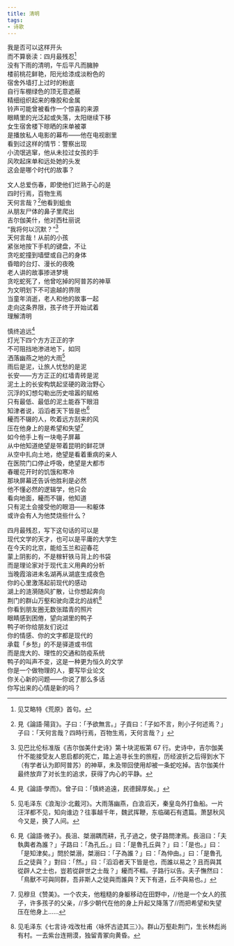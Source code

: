 ```yaml
---
title: 清明
tags:
- 诗歌
---
```


我是否可以这样开头<br>
而不算亵渎：四月最残忍[^1]<br>
没有下雨的清明，午后平凡而臃肿<br>
楼前桃花鲜艳，阳光给漆成淡粉色的<br>
宿舍外墙打上过时的粉底<br>
自行车棚绿色的顶无意遮蔽<br>
精细组织起来的橡胶和金属<br>
铃声可能曾被看作一个惊喜的来源<br>
眼睛里的光泛起或失落，太阳继续下移<br>
女生宿舍楼下晾晒的床单被罩<br>
是播放私人电影的幕布——他在电视剧里<br>
看到过这样的情节：警察出现<br>
小流氓逃窜，他从未拉过女孩的手<br>
风吹起床单和远处她的头发<br>
这会是哪个时代的故事？<br>
<!--more-->

文人总爱伤春，即使他们烂熟于心的是<br>
四时行焉，百物生焉<br>
天何言哉？[^2]他看到蛆虫<br>
从朋友尸体的鼻子里爬出<br>
吉尔伽美什，他对西杜丽说<br>
“我将何以沉默？”[^3]<br>
天何言哉！从前的小孩<br>
紧张地按下手机的键盘，不让<br>
贪吃蛇撞到墙壁或自己的身体<br>
昏暗的台灯、漫长的夜晚<br>
老人讲的故事掺进梦境<br>
贪吃蛇死了，他曾吃掉的阿普苏的神草<br>
为文明划下不可逾越的界限<br>
当童年消逝，老人和他的故事一起<br>
走向这条界限，孩子终于开始试着<br>
理解清明<br>

慎终追远[^4]<br>
灯光下四个方方正正的字<br>
不可阻挡地渗进地下，如同<br>
洒落幽燕之地的大雨[^5]<br>
雨后是泥，让旅人忧愁的是泥<br>
长安——方方正正的红墙青砖是泥<br>
泥土上的长安构筑起坚硬的政治野心<br>
沉浮的幻想勾勒出历史喧嚣的赋格<br>
只有最低、最低的泥土能吞下眼泪<br>
知津者说，滔滔者天下皆是也[^6]<br>
耰而不辍的人，吹着远方刮来的风<br>
压在他身上的是希望和失望[^7]<br>
如今他手上有一块电子屏幕<br>
从中他知道绝望是带着昆明的鲜花饼<br>
从空中扎向土地，绝望是看着重病的亲人<br>
在医院门口停止呼吸，绝望是大都市<br>
春暖花开时的饥饿和寒冷<br>
那块屏幕还告诉他胜利是必然<br>
他不懂必然的逻辑学，他只会<br>
看向地面，耰而不辍，他知道<br>
只有泥土会接受他的眼泪——和躯体<br>
或许会有人为他焚烧些什么？<br>

四月最残忍，写下这句话的可以是<br>
现代文学的天才，也可以是平庸的大学生<br>
在今天的北京，能给玉兰和迎春花<br>
蒙上阴影的，不是稼轩铁马背上的书袋<br>
而是理论家对于现代主义用典的分析<br>
当晚霞溶进未名湖再从湖底生成夜色<br>
你的心里激荡起前现代的感动<br>
湖上的涟漪随风扩散，让你想起奔向<br>
荆门的群山万壑和驶向漠北的战机[^8]<br>
你看到朋友圈无数张踏青的照片<br>
眼睛感到困倦，望向湖里的鸭子<br>
鸭子听你给朋友们说过<br>
你的情感、你的文字都是现代的<br>
承载「乡愁」的不是驿道或书信<br>
而是庞大的、理性的交通和防疫系统<br>
鸭子的叫声不变，这是一种更为恒久的文学<br>
你是一个做物理的人，要写毕业论文<br>
你关心新的问题——你说了那么多话<br>
你写出来的心情是新的吗？<br>

[^1]: 见艾略特《荒原》首句。
[^2]: 見《論語·陽貨》。子曰：「予欲無言。」子貢曰：「子如不言，則小子何述焉？」子曰：「天何言哉？四時行焉，百物生焉，天何言哉？」
[^3]: 见巴比伦标准版《吉尔伽美什史诗》第十块泥板第 67 行。史诗中，吉尔伽美什不能接受友人恩启都的死亡，踏上追寻长生的旅程，历经波折之后得到水下（有学者认为即阿普苏）的神草，未及带回使用却被一条蛇吃掉。吉尔伽美什最终放弃了对长生的追求，获得了内心的平静。
[^4]: 見《論語·學而》。曾子曰：「慎終追遠，民德歸厚矣。」
[^5]: 见毛泽东《浪淘沙·北戴河》。大雨落幽燕，白浪滔天，秦皇岛外打鱼船。一片汪洋都不见，知向谁边？往事越千年，魏武挥鞭，东临碣石有遗篇。萧瑟秋风今又是，换了人间。
[^6]: 見《論語·微子》。長沮、桀溺耦而耕，孔子過之，使子路問津焉。長沮曰：「夫執輿者為誰？」子路曰：「為孔丘。」曰：「是魯孔丘與？」曰：「是也。」曰：「是知津矣。」問於桀溺，桀溺曰：「子為誰？」曰：「為仲由。」曰：「是魯孔丘之徒與？」對曰：「然。」曰：「滔滔者天下皆是也，而誰以易之？且而與其從辟人之士也，豈若從辟世之士哉？」耰而不輟。子路行以告。夫子憮然曰：「鳥獸不可與同群，吾非斯人之徒與而誰與？天下有道，丘不與易也。」
[^7]: 见穆旦《赞美》。一个农夫，他粗糙的身躯移动在田野中，//他是一个女人的孩子，许多孩子的父亲，//多少朝代在他的身上升起又降落了//而把希望和失望压在他身上……
[^8]: 见毛泽东《七言诗·戏改杜甫〈咏怀古迹其三〉》。群山万壑赴荆门，生长林彪尚有村。一去紫台连朔漠，独留青冢向黄昏。
